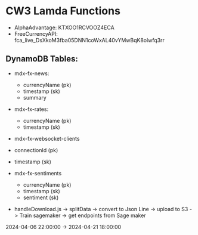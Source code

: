 # CW3 Lamda Functions

<!-- USE ALPHAADVANTAGE TO GET TEXT DATA FOR SENTIMENTS -->
<!-- USE MULTIPLE TABLES TO STORE THE DATA... 1 FOR SENTIMENT 1 FOR TEXT DATA 1 FOR FX RATES -->

- AlphaAdvantage: KTXOO1RCVOOZ4ECA
- FreeCurrencyAPI: fca_live_DsXkoM3fba05DNN1coWxAL40vYMwBqK8olwfq3rr


<!-- CurrencyName/symbol as the partion key -->
<!-- Timestamp for sort key -->
<!-- Sentiment table for currency -->

## DynamoDB Tables: 	
- mdx-fx-news: 
    - currencyName (pk)
    - timestamp (sk)
    - summary

- mdx-fx-rates: 
    - currencyName (pk)
    - timestamp (sk)

- mdx-fx-websocket-clients
 - connectionId (pk)
 - timestamp (sk)

- mdx-fx-sentiments
    - currencyName (pk)
    - timestamp (sk)
    - sentiment (sk)

<!-- STUFF -->
- handleDownload.js -> splitData -> convert to Json Line -> upload to S3 -> Train sagemaker -> get endpoints from Sage maker 

2024-04-06 22:00:00 -> 2024-04-21 18:00:00